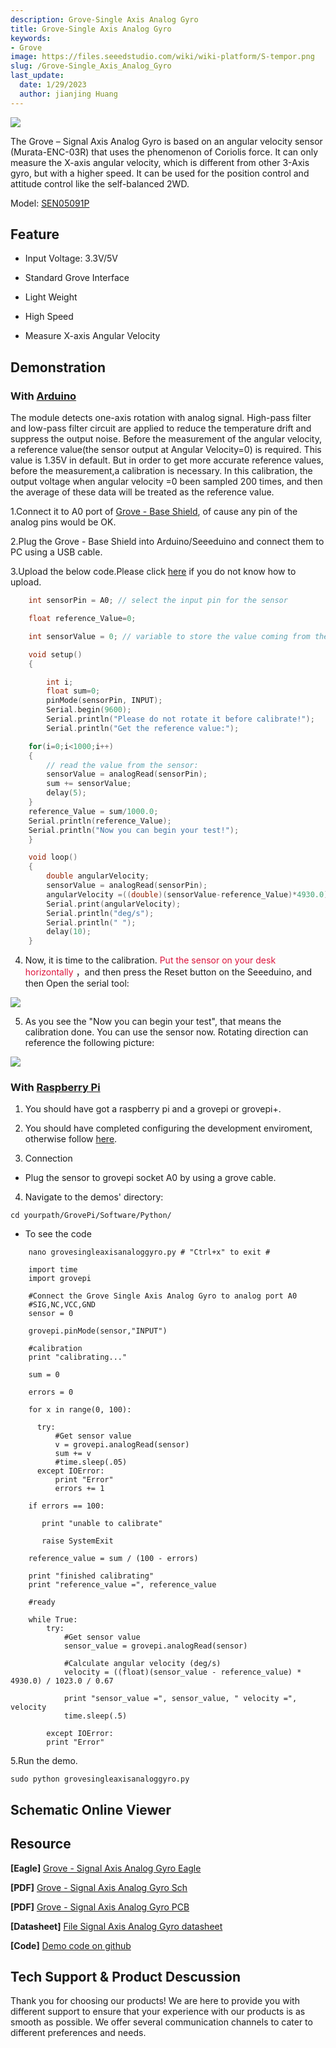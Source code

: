 ```yaml
---
description: Grove-Single Axis Analog Gyro
title: Grove-Single Axis Analog Gyro
keywords:
- Grove
image: https://files.seeedstudio.com/wiki/wiki-platform/S-tempor.png
slug: /Grove-Single_Axis_Analog_Gyro
last_update:
  date: 1/29/2023
  author: jianjing Huang
---
```



![](https://files.seeedstudio.com/wiki/Grove-Single_Axis_Analog_Gyro/img/Axis_Analog_Gyro_01.jpg)

The Grove – Signal Axis Analog Gyro is based on an angular velocity sensor (Murata-ENC-03R) that uses the phenomenon of Coriolis force. It can only measure the X-axis angular velocity, which is different from other 3-Axis gyro, but with a higher speed. It can be used for the position control and attitude control like the self-balanced 2WD.

Model: [SEN05091P](https://files.seeedstudio.com/wiki/Grove-Base_Shield_for_IOIO-OTG/res/Grove-Base_Shield_for_IOIO-OTG_Eagle_File.zip)

## Feature

- Input Voltage: 3.3V/5V

- Standard Grove Interface

- Light Weight

- High Speed

- Measure X-axis Angular Velocity

## Demonstration

### With [Arduino](https://www.arduino.cc/)

The module detects one-axis rotation with analog signal.
High-pass filter and low-pass filter circuit are applied to reduce the temperature drift and suppress the output noise.
Before the measurement of the angular velocity, a reference value(the sensor output at Angular Velocity=0) is required.
This value is 1.35V in default. But in order to get more accurate reference values, before the measurement,a calibration is necessary.
In this calibration, the output voltage when angular velocity =0 been sampled 200 times,
and then the average of these data will be treated as the reference value.

1.Connect it to A0 port of  [Grove - Base Shield](https://seeeddoc.github.io/Grove-Base_Shield/), of cause any pin of the analog pins would be OK.

2.Plug the Grove - Base Shield into Arduino/Seeeduino and connect them to PC using a USB cable.

3.Upload the below code.Please click [here](https://seeeddoc.github.io/Upload_Code/) if you do not know how to upload.

``` c++
    int sensorPin = A0; // select the input pin for the sensor

    float reference_Value=0;

    int sensorValue = 0; // variable to store the value coming from the sensor

    void setup()
    {

        int i;
        float sum=0;
        pinMode(sensorPin, INPUT);
        Serial.begin(9600);
        Serial.println("Please do not rotate it before calibrate!");
        Serial.println("Get the reference value:");

    for(i=0;i<1000;i++)
    {
        // read the value from the sensor:
        sensorValue = analogRead(sensorPin);
        sum += sensorValue;
        delay(5);
    }
    reference_Value = sum/1000.0;
    Serial.println(reference_Value);
    Serial.println("Now you can begin your test!");
    }

    void loop()
    {
        double angularVelocity;
        sensorValue = analogRead(sensorPin);
        angularVelocity =((double)(sensorValue-reference_Value)*4930.0)/1023.0/0.67; //get the angular velocity
        Serial.print(angularVelocity);
        Serial.println("deg/s");
        Serial.println(" ");
        delay(10);
    }
```

4. Now, it is time to the calibration. <font color="#DC143C" face>Put the sensor on your desk horizontally</font>
，and then press the Reset button on the Seeeduino, and then Open the serial tool:

![](https://files.seeedstudio.com/wiki/Grove-Single_Axis_Analog_Gyro/img/Gyro_Result.jpg)

5. As you see the "Now you can begin your test", that means the calibration done. You can use the sensor now. Rotating direction can reference the following picture:

![](https://files.seeedstudio.com/wiki/Grove-Single_Axis_Analog_Gyro/img/Rotate_direction.jpg)

### With [Raspberry Pi](https://seeeddoc.github.io/GrovePiPlus/)

1. You should have got a raspberry pi and a grovepi or grovepi+.

2. You should have completed configuring the development enviroment, otherwise follow [here](https://seeeddoc.github.io/GrovePiPlus/#Introducing_the_GrovePi.2B).

3. Connection

- Plug the sensor to grovepi socket A0 by using a grove cable.

4. Navigate to the demos' directory:

  `cd yourpath/GrovePi/Software/Python/
`

- To see the code

```
    nano grovesingleaxisanaloggyro.py # "Ctrl+x" to exit #

    import time
    import grovepi

    #Connect the Grove Single Axis Analog Gyro to analog port A0
    #SIG,NC,VCC,GND
    sensor = 0

    grovepi.pinMode(sensor,"INPUT")

    #calibration
    print "calibrating..."

    sum = 0

    errors = 0

    for x in range(0, 100):

      try:
          #Get sensor value
          v = grovepi.analogRead(sensor)
          sum += v
          #time.sleep(.05)
      except IOError:
          print "Error"
          errors += 1

    if errors == 100:

       print "unable to calibrate"

       raise SystemExit

    reference_value = sum / (100 - errors)

    print "finished calibrating"
    print "reference_value =", reference_value

    #ready

    while True:
        try:
            #Get sensor value
            sensor_value = grovepi.analogRead(sensor)

            #Calculate angular velocity (deg/s)
            velocity = ((float)(sensor_value - reference_value) * 4930.0) / 1023.0 / 0.67

            print "sensor_value =", sensor_value, " velocity =", velocity
            time.sleep(.5)

        except IOError:
        print "Error"
```

5.Run the demo.

` sudo python grovesingleaxisanaloggyro.py
`

## Schematic Online Viewer

<div className="altium-ecad-viewer" data-project-src="https://files.seeedstudio.com/wiki/Grove-Single_Axis_Analog_Gyro/res/Grove-Signal_Axis_Analog_Gyro_Eagle_File.zip" style={{borderRadius: '0px 0px 4px 4px', height: 500, borderStyle: 'solid', borderWidth: 1, borderColor: 'rgb(241, 241, 241)', overflow: 'hidden', maxWidth: 1280, maxHeight: 700, boxSizing: 'border-box'}}>
</div>

## Resource

**[Eagle]**  [Grove - Signal Axis Analog Gyro Eagle](https://files.seeedstudio.com/wiki/Grove-Single_Axis_Analog_Gyro/res/Grove-Signal_Axis_Analog_Gyro_Eagle_File.zip)

**[PDF]**  [Grove - Signal Axis Analog Gyro Sch](https://files.seeedstudio.com/wiki/Grove-Single_Axis_Analog_Gyro/res/Grove%20-%20Single%20Axis%20Analog%20Gyro%20v1.0%20Sch.pdf)

**[PDF]**  [Grove - Signal Axis Analog Gyro PCB](https://files.seeedstudio.com/wiki/Grove-Single_Axis_Analog_Gyro/res/Grove%20-%20Single%20Axis%20Analog%20Gyro%20v1.0%20PCB.pdf)

**[Datasheet]** [File Signal Axis Analog Gyro datasheet](https://files.seeedstudio.com/wiki/Grove-Single_Axis_Analog_Gyro/res/Analog_Gyro_datasheet.pdf)

**[Code]** [Demo code on github](https://github.com/Seeed-Studio/Grove_Single_Axis_Analog_Gyro)

## Tech Support & Product Descussion

Thank you for choosing our products! We are here to provide you with different support to ensure that your experience with our products is as smooth as possible. We offer several communication channels to cater to different preferences and needs.

<div class="button_tech_support_container">
<a href="https://forum.seeedstudio.com/" class="button_forum"></a> 
<a href="https://www.seeedstudio.com/contacts" class="button_email"></a>
</div>

<div class="button_tech_support_container">
<a href="https://discord.gg/eWkprNDMU7" class="button_discord"></a> 
<a href="https://github.com/Seeed-Studio/wiki-documents/discussions/69" class="button_discussion"></a>
</div>
